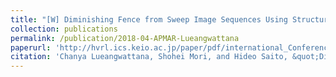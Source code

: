 ```yaml
---
title: "[W] Diminishing Fence from Sweep Image Sequences Using Structure from Motion and Light Field Rendering"
collection: publications
permalink: /publication/2018-04-APMAR-Lueangwattana
paperurl: 'http://hvrl.ics.keio.ac.jp/paper/pdf/international_Conference/2018/APMAR2018_Chanya.pdf'
citation: 'Chanya Lueangwattana, Shohei Mori, and Hideo Saito, &quot;Diminishing Fence from Sweep Image Sequences Using Structure from Motion and Light Field Rendering&quot; <i>USB Memory Proc. Asia Pacific Workshop on Mixed and Augmented Reality (APMAR)</i> (2018.4)'
---
```


<!--
externalurl: 'url'
paperurl: 'url'
youtubeurl: 'url'
presentationurl: 'url'
githuburl: 'url'
note: blah blah
-->